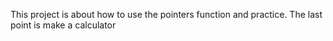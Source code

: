 This project is about how to use the pointers function and practice. The last point is make a calculator 